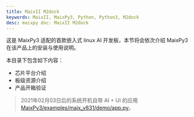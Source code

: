 ```yaml
---
title: MaixII M2dock
keywords: MaixII, MaixPy3, Python, Python3, M2dock
desc: maixpy doc: MaixII M2dock
---
```


这是 MaixPy3 适配的首款嵌入式 linux AI 开发板，本节将会依次介绍 MaixPy3 在该产品上的安装与使用说明。

本目录下包含如下内容：

- 芯片平台介绍
- 板级资源介绍
- 产品开箱验证

> 2021年02月03日后的系统开机自带 AI + UI 的应用 [MaixPy3/examples/maix_v831/demo/app.py](https://github.com/sipeed/MaixPy3/blob/main/examples/maix_v831/demo/app.py)。
